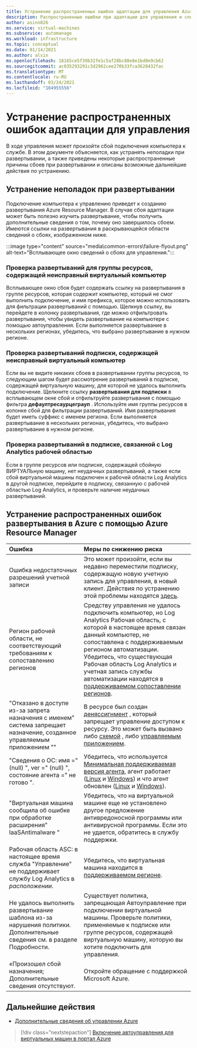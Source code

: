 ```yaml
---
title: Устранение распространенных ошибок адаптации для управления Azure
description: Распространенные ошибки при адаптации для управления и способы их устранения
author: asinn826
ms.service: virtual-machines
ms.subservice: automanage
ms.workload: infrastructure
ms.topic: conceptual
ms.date: 01/14/2021
ms.author: alsin
ms.openlocfilehash: 18165ce5f39b32fe1c5af28bc88e8e1bd0e9cb62
ms.sourcegitcommit: ac035293291c3d2962cee270b33fca3628432fac
ms.translationtype: MT
ms.contentlocale: ru-RU
ms.lasthandoff: 03/24/2021
ms.locfileid: "104955556"
---
```

# <a name="troubleshoot-common-automanage-onboarding-errors"></a>Устранение распространенных ошибок адаптации для управления
В ходе управления может произойти сбой подключения компьютера к службе. В этом документе объясняется, как устранять неполадки при развертывании, а также приведены некоторые распространенные причины сбоев при развертывании и описаны возможные дальнейшие действия по устранению.

## <a name="troubleshooting-deployment-failures"></a>Устранение неполадок при развертывании
Подключение компьютера к управлению приведет к созданию развертывания Azure Resource Manager. В случае сбоя адаптации может быть полезно изучить развертывание, чтобы получить дополнительные сведения о том, почему оно завершилось сбоем. Имеются ссылки на развертывания в раскрывающейся области сведений о сбоях, изображенном ниже.

:::image type="content" source="media\common-errors\failure-flyout.png" alt-text="Всплывающее окно сведений о сбоях для управления.":::

### <a name="check-the-deployments-for-the-resource-group-containing-the-failed-vm"></a>Проверка развертываний для группы ресурсов, содержащей неисправный виртуальный компьютер
Всплывающее окно сбоя будет содержать ссылку на развертывания в группе ресурсов, которая содержит компьютер, который не смог выполнить подключение, и имя префикса, которое можно использовать для фильтрации развертываний с помощью. Щелкнув ссылку, вы перейдете в колонку развертывания, где можно отфильтровать развертывания, чтобы увидеть развертывание на компьютере с помощью автоуправления. Если выполняется развертывание в нескольких регионах, убедитесь, что выбрано развертывание в нужном регионе.

### <a name="check-the-deployments-for-the-subscription-containing-the-failed-vm"></a>Проверка развертываний подписки, содержащей неисправный виртуальный компьютер
Если вы не видите никаких сбоев в развертывании группы ресурсов, то следующим шагом будет рассмотрение развертываний в подписке, содержащей виртуальную машину, для которой не удалось выполнить подключение. Щелкните ссылку **развертывания для подписки** в всплывающем окне сбой и отфильтруйте развертывания с помощью фильтра **дефаултресаурцеграуп** . Используйте имя группы ресурсов в колонке сбой для фильтрации развертываний. Имя развертывания будет иметь суффикс с именем региона. Если выполняется развертывание в нескольких регионах, убедитесь, что выбрано развертывание в нужном регионе.

### <a name="check-deployments-in-a-subscription-linked-to-a-log-analytics-workspace"></a>Проверка развертываний в подписке, связанной с Log Analytics рабочей областью
Если в группе ресурсов или подписке, содержащей сбойную ВИРТУАЛЬную машину, нет неудачных развертываний, а также если сбой виртуальной машины подключен к рабочей области Log Analytics в другой подписке, перейдите в подписку, связанную с рабочей областью Log Analytics, и проверьте наличие неудачных развертываний.

## <a name="common-deployment-errors"></a>Устранение распространенных ошибок развертывания в Azure с помощью Azure Resource Manager

Ошибка |  Меры по снижению риска
:-----|:-------------|
Ошибка недостаточных разрешений учетной записи | Это может произойти, если вы недавно переместили подписку, содержащую новую учетную запись для управления, в новый клиент. Действия по устранению этой проблемы находятся [здесь](./repair-automanage-account.md).
Регион рабочей области, не соответствующий требованиям к сопоставлению регионов | Средству управления не удалось подключить компьютер, но Log Analytics Рабочая область, с которой в настоящее время связан данный компьютер, не сопоставлена с поддерживаемым регионом автоматизации. Убедитесь, что существующая Рабочая область Log Analytics и учетная запись службы автоматизации находятся в [поддерживаемом сопоставлении регионов](../automation/how-to/region-mappings.md).
"Отказано в доступе из-за запрета назначения с именем" система запрещает назначение, созданное управляемым приложением "" | В ресурсе был создан [деняссигнмент](../role-based-access-control/deny-assignments.md) , который запрещает управление доступом к ресурсу. Это может быть вызвано либо [схемой](../governance/blueprints/concepts/resource-locking.md) , либо [управляемым приложением](../azure-resource-manager/managed-applications/overview.md).
"Сведения о ОС: имя =" (null) ", ver =" (null) ", состояние агента =" не готово ". | Убедитесь, что используется [Минимальная поддерживаемая версия агента](/troubleshoot/azure/virtual-machines/support-extensions-agent-version), агент работает ([Linux](/troubleshoot/azure/virtual-machines/linux-azure-guest-agent) и [Windows](/troubleshoot/azure/virtual-machines/windows-azure-guest-agent)) и что агент обновлен ([Linux](../virtual-machines/extensions/update-linux-agent.md) и [Windows](../virtual-machines/extensions/agent-windows.md)).
"Виртуальная машина сообщила об ошибке при обработке расширения" IaaSAntimalware " | Убедитесь, что на виртуальной машине еще не установлено другое предложение антивредоносной программы или антивирусной программы. Если это не удается, обратитесь в службу поддержки.
Рабочая область ASC: в настоящее время служба "Управление" не поддерживает службу Log Analytics в _расположении_. | Убедитесь, что виртуальная машина находится в [поддерживаемом регионе](./automanage-virtual-machines.md#supported-regions).
Не удалось выполнить развертывание шаблона из-за нарушения политики. Дополнительные сведения см. в разделе Подробности. | Существует политика, запрещающая Автоуправление при подключении виртуальной машины. Проверьте политики, применяемые к подписке или группе ресурсов, содержащей виртуальную машину, которую вы хотите подключить для управления.
«Произошел сбой назначения; Дополнительные сведения отсутствуют. | Откройте обращение с поддержкой Microsoft Azure.

## <a name="next-steps"></a>Дальнейшие действия

* [Дополнительные сведения об управлении Azure](./automanage-virtual-machines.md)

> [!div class="nextstepaction"]
> [Включение автоуправления для виртуальных машин в портал Azure](quick-create-virtual-machines-portal.md)